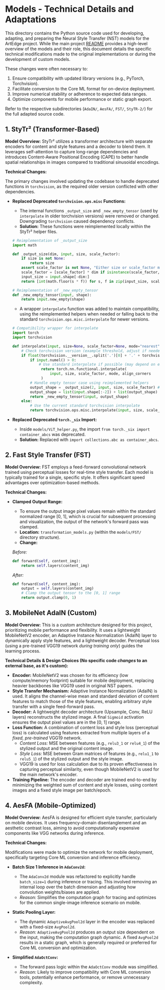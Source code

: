 # Models - Technical Details and Adaptations

This directory contains the Python source code used for developing, adapting, and preparing the Neural Style Transfer (NST) models for the ArtEdge project. While the main project [README](../README.md) provides a high-level overview of the models and their role, this document details the specific technical modifications made to the original implementations or during the development of custom models.

These changes were often necessary to:

1.  Ensure compatibility with updated library versions (e.g., PyTorch, Torchvision).
2.  Facilitate conversion to the Core ML format for on-device deployment.
3.  Improve numerical stability or adherence to expected data ranges.
4.  Optimize components for mobile performance or static graph export.

Refer to the respective subdirectories (`AdaIN/`, `AesFA/`, `FST/`, `StyTR-2/`) for the full adapted source code.

## 1. StyTr² (Transformer-Based)

**Model Overview:** StyTr² utilizes a transformer architecture with separate encoders for content and style features and a decoder to blend them. It leverages self-attention to capture long-range dependencies and introduces Content-Aware Positional Encoding (CAPE) to better handle spatial relationships in images compared to traditional sinusoidal encodings.

**Technical Changes:**

The primary changes involved updating the codebase to handle deprecated functions in `torchvision`, as the required older version conflicted with other dependencies.

- **Replaced Deprecated `torchvision.ops.misc` Functions:**

  - The internal functions `_output_size` and `_new_empty_tensor` (used by `interpolate` in older torchvision versions) were removed or changed. Downgrading `torchvision` caused dependency conflicts.
  - **Solution:** These functions were reimplemented locally within the StyTr² helper files.

  ```python
  # Reimplementation of _output_size
  import math

  def _output_size(dim, input, size, scale_factor):
      if size is not None:
          return size
      assert scale_factor is not None, "Either size or scale_factor must be defined"
      scale_factor = [scale_factor] * dim if isinstance(scale_factor, float) else scale_factor
      input_size = input.shape[-dim:]
      return [int(math.floor(s * f)) for s, f in zip(input_size, scale_factor)]

  # Reimplementation of _new_empty_tensor
  def _new_empty_tensor(input, shape):
      return input.new_empty(shape)
  ```

  - A wrapper `interpolate` function was added to maintain compatibility, using the reimplemented helpers when needed or falling back to the standard `torchvision.ops.misc.interpolate` for newer versions.

  ```python
  # Compatibility wrapper for interpolate
  import torch
  import torchvision

  def interpolate(input, size=None, scale_factor=None, mode="nearest", align_corners=None):
      # Check torchvision version (example threshold, adjust if needed based on deprecation)
      if float(torchvision.__version__.split('.')[0] + '.' + torchvision.__version__.split('.')[1]) < 0.7: # Or the specific version where the change occurred
          if input.numel() > 0:
              # Use standard interpolate if possible (may depend on exact version/function signature)
               return torch.nn.functional.interpolate(
                   input, size, scale_factor, mode, align_corners
               )
          # Handle empty tensor case using reimplemented helpers
          output_shape = _output_size(2, input, size, scale_factor) # Assumes 2D interpolation
          output_shape = list(input.shape[:-2]) + list(output_shape)
          return _new_empty_tensor(input, output_shape)
      else:
          # Use the current standard torchvision interpolate
          return torchvision.ops.misc.interpolate(input, size, scale_factor, mode, align_corners)

  ```

- **Replaced Deprecated `torch._six` Import:**
  - Inside `models/ViT_helper.py`, the import `from torch._six import container_abcs` was deprecated.
  - **Solution:** Replaced with `import collections.abc as container_abcs`.

## 2. Fast Style Transfer (FST)

**Model Overview:** FST employs a feed-forward convolutional network trained using perceptual losses for real-time style transfer. Each model is typically trained for a single, specific style. It offers significant speed advantages over optimization-based methods.

**Technical Changes:**

- **Clamped Output Range:**

  - To ensure the output image pixel values remain within the standard normalized range [0, 1], which is crucial for subsequent processing and visualization, the output of the network's forward pass was clamped.
  - **Location:** `transformation_models.py` (within the `models/FST/` directory structure).
  - **Change:**

  _Before:_

  ```python
  def forward(self, content_img):
      return self.layers(content_img)
  ```

  _After:_

  ```python
  def forward(self, content_img):
      output = self.layers(content_img)
      # Clamp the output tensor to the [0, 1] range
      return output.clamp(0, 1)
  ```

## 3. MobileNet AdaIN (Custom)

**Model Overview:** This is a custom architecture designed for this project, prioritizing mobile performance and flexibility. It uses a lightweight MobileNetV2 encoder, an Adaptive Instance Normalization (AdaIN) layer to dynamically apply style features, and a lightweight decoder. Perceptual loss (using a pre-trained VGG19 network _during training only_) guides the learning process.

**Technical Details & Design Choices (No specific code _changes_ to an external base, as it's custom):**

- **Encoder:** MobileNetV2 was chosen for its efficiency (low compute/memory footprint) suitable for mobile deployment, replacing heavier backbones like VGG19 used in original NST papers.
- **Style Transfer Mechanism:** Adaptive Instance Normalization (AdaIN) is used. It aligns the channel-wise mean and standard deviation of content features to match those of the style features, enabling arbitrary style transfer with a single feed-forward pass.
- **Decoder:** A lightweight decoder architecture (Upsample, Conv, ReLU layers) reconstructs the stylized image. A final `Sigmoid` activation ensures the output pixel values are in the [0, 1] range.
- **Loss Function:** A combination of content loss and style loss (perceptual loss) is calculated using features extracted from multiple layers of a _fixed, pre-trained_ VGG19 network.
  - _Content Loss:_ MSE between features (e.g., `relu3_1` or `relu4_1`) of the stylized output and the original content image.
  - _Style Loss:_ MSE between Gram matrices of features (e.g., `relu1_1` to `relu5_1`) of the stylized output and the style image.
  - VGG19 is used for loss calculation due to its proven effectiveness in capturing perceptual similarity, even though MobileNetV2 is used for the main network's encoder.
- **Training Pipeline:** The encoder and decoder are trained end-to-end by minimizing the weighted sum of content and style losses, using content images and a fixed style image per batch/epoch.

## 4. AesFA (Mobile-Optimized)

**Model Overview:** AesFA is designed for efficient style transfer, particularly on mobile devices. It uses frequency-domain disentanglement and an aesthetic contrast loss, aiming to avoid computationally expensive components like VGG networks during inference.

**Technical Changes:**

Modifications were made to optimize the network for mobile deployment, specifically targeting Core ML conversion and inference efficiency.

- **Batch Size 1 Inference in `AdaConv2d`:**

  - The `AdaConv2d` module was refactored to explicitly handle `batch_size=1` during inference or tracing. This involved removing an internal loop over the batch dimension and adjusting how convolution weights/biases are applied.
  - _Reason:_ Simplifies the computation graph for tracing and optimizes for the common single-image inference scenario on mobile.

- **Static Pooling Layer:**

  - The dynamic `AdaptiveAvgPool2d` layer in the encoder was replaced with a fixed-size `AvgPool2d`.
  - _Reason:_ `AdaptiveAvgPool2d` produces an output size dependent on the input, making the computation graph dynamic. A fixed `AvgPool2d` results in a static graph, which is generally required or preferred for Core ML conversion and optimization.

- **Simplified `AdaOctConv`:**
  - The forward pass logic within the `AdaOctConv` module was simplified.
  - _Reason:_ Likely to improve compatibility with Core ML conversion tools, potentially enhance performance, or remove unnecessary complexity.
